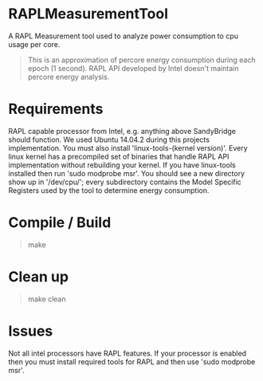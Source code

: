 # RAPLMeasurementTool
A RAPL Measurement tool used to analyze power consumption to cpu usage per core.
> This is an approximation of percore energy consumption during each epoch (1 second).
> RAPL API developed by Intel doesn't maintain percore energy analysis.

# Requirements
RAPL capable processor from Intel, e.g. anything above SandyBridge should function.
We used Ubuntu 14.04.2 during this projects implementation. You must also install 'linux-tools-(kernel version)'. Every linux kernel has a precompiled set of binaries that handle RAPL API implementation without rebuilding your kernel. If you have linux-tools installed then run 'sudo modprobe msr'. You should see a new directory show up in '/dev/cpu/'; every subdirectory contains the Model Specific Registers used by the tool to determine energy consumption. 
 
# Compile / Build

> make 

# Clean up

> make clean

# Issues

Not all intel processors have RAPL features. If your processor is enabled then you must install required tools for RAPL and then use 'sudo modprobe msr'.

